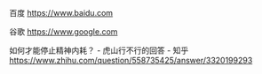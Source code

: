 
百度 https://www.baidu.com

谷歌 https://www.google.com

如何才能停止精神内耗？ - 虎山行不行的回答 - 知乎
https://www.zhihu.com/question/558735425/answer/3320199293

